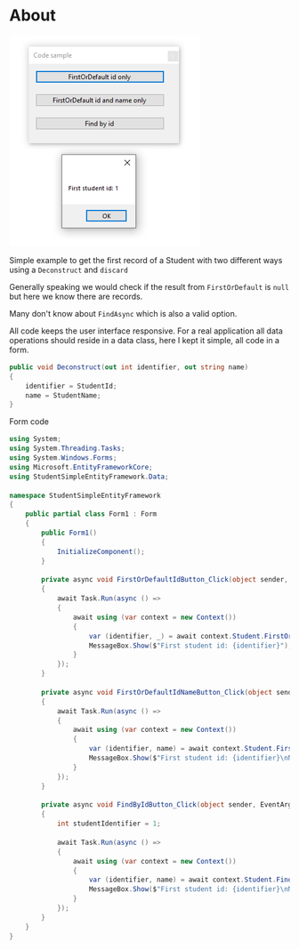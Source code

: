 ﻿# About

![img](Temp1.png)


Simple example to get the first record of a Student with two different ways using a `Deconstruct` and `discard`

Generally speaking we would check if the result from `FirstOrDefault` is `null` but here we know there are records.

Many don't know about `FindAsync` which is also a valid option.

All code keeps the user interface responsive. For a real application all data operations should reside in a data class, here I kept it simple, all code in a form.

```csharp
public void Deconstruct(out int identifier, out string name)
{
    identifier = StudentId;
    name = StudentName;
}
```

Form code

```csharp
using System;
using System.Threading.Tasks;
using System.Windows.Forms;
using Microsoft.EntityFrameworkCore;
using StudentSimpleEntityFramework.Data;

namespace StudentSimpleEntityFramework
{
    public partial class Form1 : Form
    {
        public Form1()
        {
            InitializeComponent();
        }

        private async void FirstOrDefaultIdButton_Click(object sender, EventArgs e)
        {
            await Task.Run(async () =>
            {
                await using (var context = new Context())
                {
                    var (identifier, _) = await context.Student.FirstOrDefaultAsync();
                    MessageBox.Show($"First student id: {identifier}");
                }
            });
        }

        private async void FirstOrDefaultIdNameButton_Click(object sender, EventArgs e)
        {
            await Task.Run(async () =>
            {
                await using (var context = new Context())
                {
                    var (identifier, name) = await context.Student.FirstOrDefaultAsync();
                    MessageBox.Show($"First student id: {identifier}\nName: {name}");
                }
            });
        }

        private async void FindByIdButton_Click(object sender, EventArgs e)
        {
            int studentIdentifier = 1;

            await Task.Run(async () =>
            {
                await using (var context = new Context())
                {
                    var (identifier, name) = await context.Student.FindAsync(studentIdentifier);
                    MessageBox.Show($"First student id: {identifier}\nName: {name}");
                }
            });
        }
    }
}
```